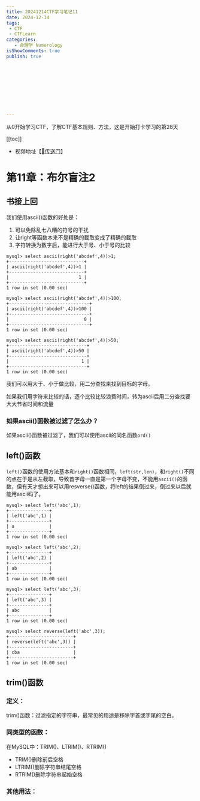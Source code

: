 ```yaml
---
title: 20241214CTF学习笔记11
date: 2024-12-14
tags:
 - CTF
 - CTFLearn
categories:
   - 命理学 Numerology
isShowComments: true
publish: true










---
```


<Boxx/>

从0开始学习CTF，了解CTF基本规则、方法，这是开始打卡学习的第28天

[[toc]]

- 视频地址【[🔗传送门](https://www.bilibili.com/video/BV1Lh411F7s8/)】

<!-- more -->

# 第11章：布尔盲注2

## 书接上回


我们使用ascii()函数的好处是：

1. 可以免除乱七八糟的符号的干扰
2. 让right等函数本来不是精确的截取变成了精确的截取
3. 字符转换为数字后，能进行大于号、小于号的比较

```mysql
mysql> select ascii(right('abcdef',4))>1;
+----------------------------+
| ascii(right('abcdef',4))>1 |
+----------------------------+
|                          1 |
+----------------------------+
1 row in set (0.00 sec)

mysql> select ascii(right('abcdef',4))>100;
+------------------------------+
| ascii(right('abcdef',4))>100 |
+------------------------------+
|                            0 |
+------------------------------+
1 row in set (0.00 sec)

mysql> select ascii(right('abcdef',4))>50;
+-----------------------------+
| ascii(right('abcdef',4))>50 |
+-----------------------------+
|                           1 |
+-----------------------------+
1 row in set (0.00 sec)
```

我们可以用大于、小于做比较，用二分查找来找到目标的字母。

如果我们用字符来比较的话，逐个比较比较浪费时间，转为ascii后用二分查找要大大节省时间和流量



### 如果ascii()函数被过滤了怎么办？

如果ascii()函数被过滤了，我们可以使用ascii的同名函数`ord()`



## left()函数

`left()`函数的使用方法基本和`right()`函数相同，`left(str,len)`，和`right()`不同的点在于是从左截取，导致首字母一直是第一个字母不变，不能用`ascii()`的函数，但有天才想出来可以用resverse()函数，将left的结果倒过来，倒过来以后就能用ascii码了。

```
mysql> select left('abc',1);
+---------------+
| left('abc',1) |
+---------------+
| a             |
+---------------+
1 row in set (0.00 sec)

mysql> select left('abc',2);
+---------------+
| left('abc',2) |
+---------------+
| ab            |
+---------------+
1 row in set (0.00 sec)

mysql> select left('abc',3);
+---------------+
| left('abc',3) |
+---------------+
| abc           |
+---------------+
1 row in set (0.00 sec)

mysql> select reverse(left('abc',3));
+------------------------+
| reverse(left('abc',3)) |
+------------------------+
| cba                    |
+------------------------+
1 row in set (0.00 sec)
```



## trim()函数

### 定义：

trim()函数：过滤指定的字符串，最常见的用途是移除字首或字尾的空白。

### 同类型的函数：

在MySQL中：TRIM()、LTRIM()、RTRIM()

- TRIM()删除前后空格
- LTRIM()删除字符串结尾空格
- RTRIM()删除字符串起始空格

### 其他用法：


